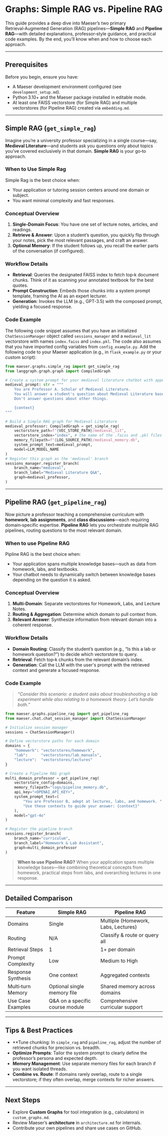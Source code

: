 # Graphs: Simple RAG vs. Pipeline RAG

This guide provides a deep dive into Maeser’s two primary Retrieval‑Augmented Generation (RAG) pipelines—**Simple RAG** and **Pipeline RAG**—with detailed explanations, professor‑style guidance, and practical code examples. By the end, you’ll know when and how to choose each approach.

---

## Prerequisites

Before you begin, ensure you have:

- A Maeser development environment configured (see `development_setup.md`).
- Python 3.10+ and the Maeser package installed in editable mode.
- At least one FAISS vectorstore (for Simple RAG) and multiple vectorstores (for Pipeline RAG) created via `embedding.md`.

---

## Simple RAG (`get_simple_rag`)

Imagine you’re a university professor specializing in a single course—say, **Medieval Literature**—and students ask you questions only about topics you’ve covered exclusively in that domain. **Simple RAG** is your go‑to approach.

### When to Use Simple Rag

Simple Rag is the best choice when:
- Your application or tutoring session centers around one domain or subject.
- You want minimal complexity and fast responses.

### Conceptual Overview

1. **Single‑Domain Focus**: You have one set of lecture notes, articles, and readings.
2. **Retrieve & Answer**: Upon a student’s question, you quickly flip through your notes, pick the most relevant passages, and craft an answer.
3. **Optional Memory**: If the student follows up, you recall the earlier parts of the conversation (if configured).

### Workflow Details

- **Retrieval**: Queries the designated FAISS index to fetch top‑k document chunks. Think of it as scanning your annotated textbook for the best quotes.
- **Prompt Construction**: Embeds those chunks into a system prompt template, framing the AI as an expert lecturer.
- **Generation**: Invokes the LLM (e.g., GPT-3.5) with the composed prompt, yielding a focused response.

### Code Example

The following code snippet assumes that you have an initialized `ChatSessionManager` object called `sessions_manager` and a `medieval_lit` vectorstore with names `index.faiss` and `index.pkl`. The code also assumes that you have imported config variables from `config_example.py`. Add the following code to your Maeser application (e.g., in `flask_example.py` or your custom script):

```python
from maeser.graphs.simple_rag import get_simple_rag
from langgraph.graph.graph import CompiledGraph

# Create a system prompt for your medieval literature chatbot with appended context. Example prompt:
medieval_prompt: str = """
    You are Professor A. Scholar of Medieval Literature.
    You will answer a student's question about Medieval Literature based on the context provided.
    Don't answer questions about other things.

    {context}
"""

# Build a Simple RAG graph for Medieval Literature
medieval_professor: CompiledGraph = get_simple_rag(
    vectorstore_path=f"{VEC_STORE_PATH}/medieval_lit",
    vectorstore_index="index", # the name of the .faiss and .pkl files in your vectorstore
    memory_filepath=f"{LOG_SOURCE_PATH}/medieval_memory.db",
    system_prompt_text=medieval_prompt,
    model=LLM_MODEL_NAME
)
# Register this graph as the 'medieval' branch
sessions_manager.register_branch(
    branch_name="medieval",
    branch_label="Medieval Literature Q&A",
    graph=medieval_professor,    
)
```

---

## Pipeline RAG (`get_pipeline_rag`)

Now picture a professor teaching a comprehensive curriculum with **homework**, **lab assignments**, and **class discussions**—each requiring domain‑specific expertise. **Pipeline RAG** lets you orchestrate multiple RAG pipelines, routing questions to the most relevant domain.

### When to use Pipeline RAG
Pipline RAG is the best choice when:
- Your application spans multiple knowledge bases—such as data from homework, labs, and textbooks.
- Your chatbot needs to dynamically switch between knowledge bases depending on the question it is asked.


### Conceptual Overview

1. **Multi‑Domain**: Separate vectorstores for Homework, Labs, and Lecture Notes.
2. **Routing & Aggregation**: Determine which domain to pull context from.
3. **Relevant Answer**: Synthesize information from relevant domain into a coherent response.

### Workflow Details

- **Domain Routing**: Classify the student’s question (e.g., “Is this a lab or homework question?”) to decide which vectorstore to query.
- **Retrieval**: Fetch top‑k chunks from the relevant domain’s index.
- **Generation**: Call the LLM with the user's prompt with the retrieved context and generate a focused response.

### Code Example

> *“Consider this scenario: a student asks about troubleshooting a lab experiment while also relating to a homework theory. Let’s handle both.”*

```python
from maeser.graphs.pipeline_rag import get_pipeline_rag
from maeser.chat.chat_session_manager import ChatSessionManager

# Initialize session manager
sessions = ChatSessionManager()

# Define vectorstore paths for each domain
domains = {
    "homework": "vectorstores/homework",
    "lab":      "vectorstores/lab_manuals",
    "lecture":  "vectorstores/lectures"
}

# Create a Pipeline RAG graph
multi_domain_professor = get_pipeline_rag(
    vectorstore_config=domains,
    memory_filepath="logs/pipeline_memory.db",
    api_key="<OPENAI_API_KEY>",
    system_prompt_text=(
        "You are Professor B, adept at lectures, labs, and homework. "
        "Use these contexts to guide your answer: {context}"
    ),
    model="gpt-4o"
)

# Register the pipeline branch
sessions.register_branch(
    branch_name="curriculum",
    branch_label="Homework & Lab Assistant",
    graph=multi_domain_professor
)
```

> **When to use Pipeline RAG?** When your application spans multiple knowledge bases—like combining theoretical concepts from homework, practical steps from labs, and overarching lectures in one response.

---

## Detailed Comparison

| Feature            | Simple RAG                      | Pipeline RAG                        |
| ------------------ | ------------------------------- | ----------------------------------- |
| Domains            | Single                          | Multiple (Homework, Labs, Lectures) |
| Routing            | N/A                             | Classify & route or query all       |
| Retrieval Steps    | 1                               | 1+ per domain                       |
| Prompt Complexity  | Low                             | Medium to High                      |
| Response Synthesis | One context                     | Aggregated contexts                 |
| Multi‑turn Memory  | Optional single memory file     | Shared memory across domains        |
| Use Case Examples  | Q&A on a specific course module | Comprehensive curricular support    |

---

## Tips & Best Practices

- **Tune chunking: In `simple_rag` and `pipeline_rag`, adjust the number of retrieved chunks for precision vs. breadth.
- **Optimize Prompts**: Tailor the system prompt to clearly define the professor’s persona and expected depth.
- **Memory Management**: Use separate memory files for each branch if you want isolated threads.
- **Combine vs. Route**: If domains rarely overlap, route to a single vectorstore; if they often overlap, merge contexts for richer answers.

---

## Next Steps

- Explore **Custom Graphs** for tool integration (e.g., calculators) in `custom_graphs.md`.
- Review Maeser’s **architecture** in `architecture.md` for internals.
- Contribute your own pipelines and share use cases on GitHub.

